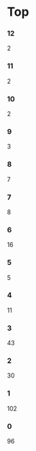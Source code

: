 # Top
### 12
   2
### 11
   2
### 10
   2
### 9
   3
### 8
   7
### 7
   8
### 6
   16
### 5
   5
### 4
   11
### 3
   43
### 2
   30
### 1
   102
### 0
   96
